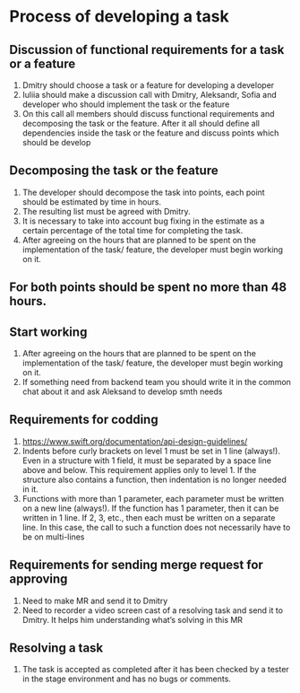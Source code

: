 # Process of developing a task
## Discussion of functional requirements for a task or a feature

1. Dmitry should choose a task or a feature for developing a developer
2. Iuliia should make a discussion call with Dmitry, Aleksandr, Sofia and developer who should implement the task or the feature
3. On this call all members should discuss functional requirements and decomposing the task or the feature. After it all should define all dependencies inside the task or the feature and discuss points which should be develop

## Decomposing the task or the feature

1. The developer should decompose the task into points, each point should be estimated by time in hours. 
2. The resulting list must be agreed with Dmitry. 
3. It is necessary to take into account bug fixing in the estimate as a certain percentage of the total time for completing the task. 
4. After agreeing on the hours that are planned to be spent on the implementation of the task/ feature, the developer must begin working on it.

## For both points should be spent no more than 48 hours. 

## Start working 
1. After agreeing on the hours that are planned to be spent on the implementation of the task/ feature, the developer must begin working on it.
2. If something need from backend team you should write it in the common chat about it and ask Aleksand to develop smth needs

## Requirements for codding
1. https://www.swift.org/documentation/api-design-guidelines/
2. Indents before curly brackets on level 1 must be set in 1 line (always!). Even in a structure with 1 field, it must be separated by a space line above and below. This requirement applies only to level 1. If the structure also contains a function, then indentation is no longer needed in it. 
3. Functions with more than 1 parameter, each parameter must be written on a new line (always!). If the function has 1 parameter, then it can be written in 1 line. If 2, 3, etc., then each must be written on a separate line. In this case, the call to such a function does not necessarily have to be on multi-lines

## Requirements for sending merge request for approving 
1. Need to make MR and send it to Dmitry
2. Need to recorder a video screen cast of a resolving task and send it to Dmitry. It helps him understanding what’s solving in this MR

## Resolving a task
1. The task is accepted as completed after it has been checked by a tester in the stage environment and has no bugs or comments.

